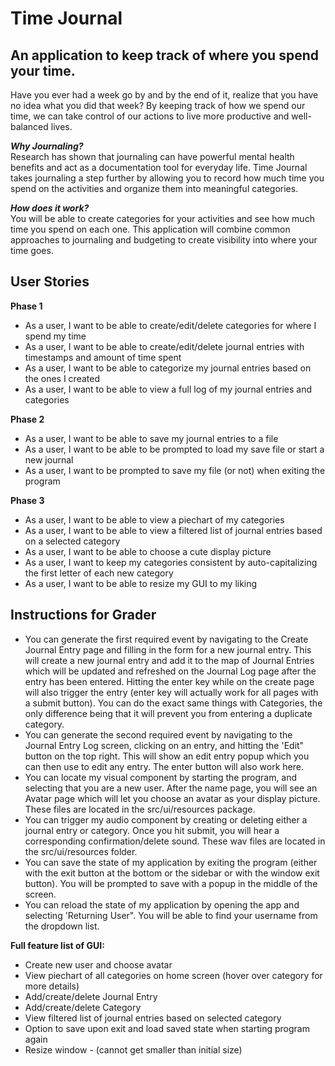 # Time Journal

## An application to keep track of where you spend your time. 

Have you ever had a week go by and by the end of it, realize that you have no idea what you did that week? By keeping
 track of how we spend our time, we can take control of our actions to live more productive and well-balanced lives. 
 
_**Why Journaling?**_<br>
Research has shown that journaling can have powerful mental health benefits and act as a documentation tool for everyday
life. Time Journal takes journaling a step further by allowing you to record how much time you spend on the activities
and organize them into meaningful categories. 
 
_**How does it work?**_<br>
You will be able to create categories for your activities and see how much time you spend on each one. 
This application will combine common approaches to journaling and budgeting to create visibility into where your time
 goes. <br>

## User Stories
**Phase 1**
- As a user, I want to be able to create/edit/delete categories for where I spend my time 
- As a user, I want to be able to create/edit/delete journal entries with timestamps and amount of time spent
- As a user, I want to be able to categorize my journal entries based on the ones I created
- As a user, I want to be able to view a full log of my journal entries and categories

**Phase 2**
- As a user, I want to be able to save my journal entries to a file
- As a user, I want to be able to be prompted to load my save file or start a new journal
- As a user, I want to be prompted to save my file (or not) when exiting the program

**Phase 3**
- As a user, I want to be able to view a piechart of my categories
- As a user, I want to be able to view a filtered list of journal entries based on a selected category
- As a user, I want to be able to choose a cute display picture 
- As a user, I want to keep my categories consistent by auto-capitalizing the first letter of each new category
- As a user, I want to be able to resize my GUI to my liking 

## Instructions for Grader

- You can generate the first required event by navigating to the Create Journal Entry page and filling in the form for a new journal entry. This will create a new journal entry and add it to the map of Journal Entries which will be updated and refreshed on the Journal Log page after the entry has been entered. Hitting the enter key while on the create page will also trigger the entry (enter key will actually work for all pages with a submit button). You can do the exact same things with Categories, the only difference being that it will prevent you from entering a duplicate category. 
- You can generate the second required event by navigating to the Journal Entry Log screen, clicking on an entry, and hitting the 'Edit" button on the top right. This will show an edit entry popup which you can then use to edit any entry. The enter button will also work here. 
- You can locate my visual component by starting the program, and selecting that you are a new user. After the name page, you will see an Avatar page which will let you choose an avatar as your display picture. These files are located in the src/ui/resources package.
- You can trigger my audio component by creating or deleting either a journal entry or category. Once you hit submit, you will hear a corresponding confirmation/delete sound. These wav files are located in the src/ui/resources folder. 
- You can save the state of my application by exiting the program (either with the exit button at the bottom or the sidebar or with the window exit button). You will be prompted to save with a popup in the middle of the screen.
- You can reload the state of my application by opening the app and selecting 'Returning User". You will be able to find your username from the dropdown list. 

**Full feature list of GUI:**
- Create new user and choose avatar
- View piechart of all categories on home screen (hover over category for more details)
- Add/create/delete Journal Entry
- Add/create/delete Category
- View filtered list of journal entries based on selected category 
- Option to save upon exit and load saved state when starting program again 
- Resize window - (cannot get smaller than initial size)